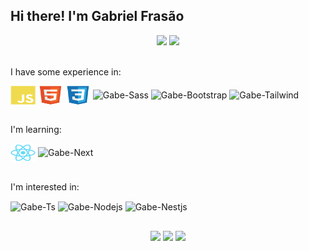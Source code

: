 ## Hi there! I'm Gabriel Frasão

<div align="center">
  <img height="150em" src="https://github-readme-stats.vercel.app/api?username=slycooper-n&show_icons=true&theme=dracula&include_all_commits=true&count_private=true" />
  <img height="150em" src="https://github-readme-stats.vercel.app/api/top-langs/?username=slycooper-n&layout=compact&langs_count=7&theme=dracula" />
</div>
  
<div style="display: inline_block"><br>
  <p>I have some experience in:</p>
  <img align="center" alt="Gabe-Js" height="30" width="40" src="https://raw.githubusercontent.com/devicons/devicon/master/icons/javascript/javascript-plain.svg" />
  <img align="center" alt="Gabe-HTML" height="30" width="40" src="https://raw.githubusercontent.com/devicons/devicon/master/icons/html5/html5-original.svg" />
  <img align="center" alt="Gabe-CSS" height="30" width="40" src="https://raw.githubusercontent.com/devicons/devicon/master/icons/css3/css3-original.svg" />
  <img align="center" alt="Gabe-Sass" height="30" width="40" src="https://cdn.jsdelivr.net/gh/devicons/devicon/icons/sass/sass-original.svg" />
  <img align="center" alt="Gabe-Bootstrap" height="30" width="40" src="https://cdn.jsdelivr.net/gh/devicons/devicon/icons/bootstrap/bootstrap-original.svg" />
  <img align="center" alt="Gabe-Tailwind" height="30" width="40" src="https://cdn.jsdelivr.net/gh/devicons/devicon/icons/tailwindcss/tailwindcss-plain.svg" />
</div>

<div style="display: inline_block"><br>
  <p>I'm learning:</p>
  <img align="center" alt="Gabe-React" height="30" width="40" src="https://raw.githubusercontent.com/devicons/devicon/master/icons/react/react-original.svg" />
  <img align="center" alt="Gabe-Next" height="30" width="40" src="https://cdn.jsdelivr.net/gh/devicons/devicon/icons/nextjs/nextjs-original.svg" />
</div>

<div style="display: inline_block"><br>
  <p>I'm interested in:</p>
  <img align="center" alt="Gabe-Ts" height="30" width="40" src="https://cdn.jsdelivr.net/gh/devicons/devicon/icons/typescript/typescript-original.svg" />
  <img align="center" alt="Gabe-Nodejs" height="30" width="40" src="https://cdn.jsdelivr.net/gh/devicons/devicon/icons/nodejs/nodejs-original.svg" />
  <img align="center" alt="Gabe-Nestjs" height="30" width="40" src="https://cdn.jsdelivr.net/gh/devicons/devicon/icons/nestjs/nestjs-plain.svg" />
</div>
  
##
  
<div align="center">
  <a href="https://instagram.com/gabe_frasz" target="_blank"><img src="https://img.shields.io/badge/Instagram-E4405F?style=for-the-badge&logo=instagram&logoColor=white"></a>
  <a href = "mailto:gabrielvitor.frasao@gmail.com"><img src="https://img.shields.io/badge/Gmail-D14836?style=for-the-badge&logo=gmail&logoColor=white"></a>
  <a href="https://www.linkedin.com/in/gabriel-vs-frasao" target="_blank"><img src="https://img.shields.io/badge/LinkedIn-0077B5?style=for-the-badge&logo=linkedin&logoColor=white"></a>
</div>
